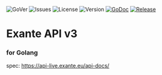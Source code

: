 ![GoVer](https://img.shields.io/github/go-mod/go-version/nskforward/exante)
![Issues](https://img.shields.io/github/issues/nskforward/exante)
![License](https://img.shields.io/github/license/nskforward/exante)
![Version](https://img.shields.io/github/v/tag/nskforward/exante)
[![GoDoc](https://pkg.go.dev/badge/github.com/nskforward/exante?status.svg)](https://pkg.go.dev/github.com/nskforward/exante?tab=doc)
[![Release](https://img.shields.io/github/release/nskforward/exante.svg?style=flat-square)](https://github.com/nskforward/exante/tags)

# Exante API v3

### for Golang

spec: https://api-live.exante.eu/api-docs/
